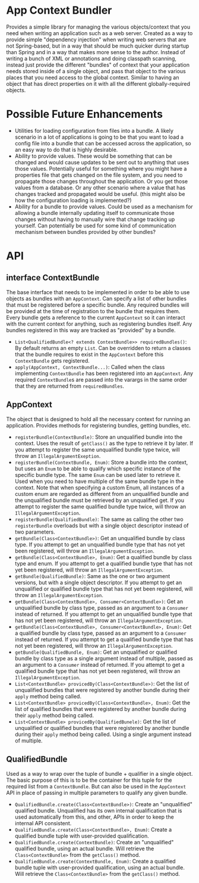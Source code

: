 App Context Bundler
===================

Provides a simple library for managing the various objects/context that you need when writing an application such as a web server.
Created as a way to provide simple "dependency injection" when writing web servers that are not Spring-based, but in a way that
should be much quicker during startup than Spring and in a way that makes more sense to the author. Instead of writing a bunch of
XML or annotations and doing classpath scanning, instead just provide the different "bundles" of context that your application
needs stored inside of a single object, and pass that object to the various places that you need access to the global context.
Similar to having an object that has direct properties on it with all the different globally-required objects.

Possible Future Enhancements
============================

* Utilities for loading configuration from files into a bundle. A likely scenario in a lot of applications is going to be that you want
to load a config file into a bundle that can be accessed across the application, so an easy way to do that is highly desirable.
* Ability to provide values. These would be something that can be changed and would cause updates to be sent out to anything that
uses those values. Potentially useful for something where you might have a properties file that gets changed on the file system, and
you need to propagate those changes throughout the application. Or you get those values from a database. Or any other scenario where
a value that has changes tracked and propagated would be useful. (this might also be how the configuration loading is implemented?)
* Ability for a bundle to provide values. Could be used as a mechanism for allowing a bundle internally updating itself to communicate
those changes without having to manually wire that change tracking up yourself. Can potentially be used for some kind of communication
mechanism between bundles provided by other bundles?

API
===

## interface ContextBundle

The base interface that needs to be implemented in order to be able to use objects as bundles with an `AppContext`. Can specify a list
of other bundles that must be registered before a specific bundle. Any required bundles will be provided at the time of registration to
the bundle that requires them. Every bundle gets a reference to the current `AppContext` so it can interact with the current context for
anything, such as registering bundles itself. Any bundles registered in this way are tracked as "provided" by a bundle.

* `List<QualifiedBundle<? extends ContextBundle>> requiredBundles()`: By default returns an empty `List`. Can be overridden to return a classes
that the bundle requires to exist in the `AppContext` before this `ContextBundle` gets registered.
* `apply(AppContext, ContextBundle...)`: Called when the class implementing `ContextBundle` has been registered into an `AppContext`.
Any required `ContextBundle`s are passed into the varargs in the same order that they are returned from `requiredBundles`.

## AppContext

The object that is designed to hold all the necessary context for running an application. Provides methods for registering bundles, getting bundles,
etc.

* `registerBundle(ContextBundle)`: Store an unqualified bundle into the context. Uses the result of `getClass()` as the type to retrieve it by later.
If you attempt to register the same unqualified bundle type twice, will throw an `IllegalArgumentExeption`.
* `registerBundle(ContextBundle, Enum)`: Store a bundle into the context, but uses an `Enum` to be able to qualify which specific instance
of the specific bundle type. The same `Enum` can be used later to retrieve it. Used when you need to have multiple of the same bundle type
in the context. Note that when specifying a custom Enum, all instances of a custom enum are regarded as different from an unqualified
bundle and the unqualified bundle must be retrieved by an unqualified get. If you attempt to register the same qualified bundle type twice,
will throw an `IllegalArgumentException`.
* `registerBundle(QualifiedBundle)`: The same as calling the other two `registerBundle` overloads but with a single object descriptor
instead of two parameters.
* `getBundle(Class<ContextBundle>)`: Get an unqualified bundle by class type. If you attempt to get an unqualified bundle type that has not
yet been registered, will throw an `IllegalArgumentException`.
* `getBundle(Class<ContextBundle>, Enum)`: Get a qualified bundle by class type and enum. If you attempt to get a qualified bundle type that
has not yet been registered, will throw an `IllegalArgumentException`.
* `getBundle(QualifiedBundle)`: Same as the one or two argument versions, but with a single object descriptor. If you attempt to get an unqualified
or qualified bundle type that has not yet been registered, will throw an `IllegalArgumentException`.
* `getBundle(Class<ContextBundle>, Consumer<ContextBundle>)`: Get an unqualified bundle by class type, passed as an argument to a `Consumer` instead
of returned. If you attempt to get an unqualified bundle type that has not
yet been registered, will throw an `IllegalArgumentException`.
* `getBundle(Class<ContextBundle>, Consumer<ContextBundle>, Enum)`: Get a qualified bundle by class type, passed as an argument to a `Consumer` instead
of returned. If you attempt to get a qualified bundle type that has not
yet been registered, will throw an `IllegalArgumentException`.
* `getBundle(QualifiedBundle, Enum)`: Get an unqualified or qualified bundle by class type as a single argument instead of multiple,
passed as an argument to a `Consumer` instead of returned. If you attempt to get a qualified bundle type that has not
yet been registered, will throw an `IllegalArgumentException`.
* `List<ContextBundle> provicedBy(Class<ContextBundle>)`: Get the list of unqualified bundles that were registered by another bundle during their `apply` method being called.
* `List<ContextBundle> provicedBy(Class<ContextBundle>, Enum)`: Get the list of qualified bundles that were registered by another bundle during their `apply` method being called.
* `List<ContextBundle> provicedBy(QualifiedBunele)`: Get the list of unqualified or qualified bundles that were registered by another bundle during their `apply` method being called.
Using a single argument instead of multiple.

## QualifiedBundle

Used as a way to wrap over the tuple of bundle + qualifier in a single object. The basic purpose of this is to be the container for this tuple
for the required list from a `ContextBundle`. But can also be used in the `AppContext` API in place of passing in multiple parameters to qualify
any given bundle.

* `QualifiedBundle.create(Class<ContextBundle>)`: Create an "unqualified" qualified bundle. Unqualified has its own internal qualification that is
used automatically from this, and other, APIs in order to keep the internal API consistent.
* `QualifiedBundle.create(Class<ContextBundle>, Enum)`: Create a qualified bundle tuple with user-provided qualification.
* `QualifiedBundle.create(ContextBundle)`: Create an "unqualified" qualified bundle, using an actual bundle. Will retrieve the `Class<ContextBundle>` from the
`getClass()` method.
* `QualifiedBundle.create(ContextBundle, Enum)`: Create a qualified bundle tuple with user-provided qualification, using an actual bundle.
Will retrieve the `Class<ContextBundle>` from the `getClass()` method.
